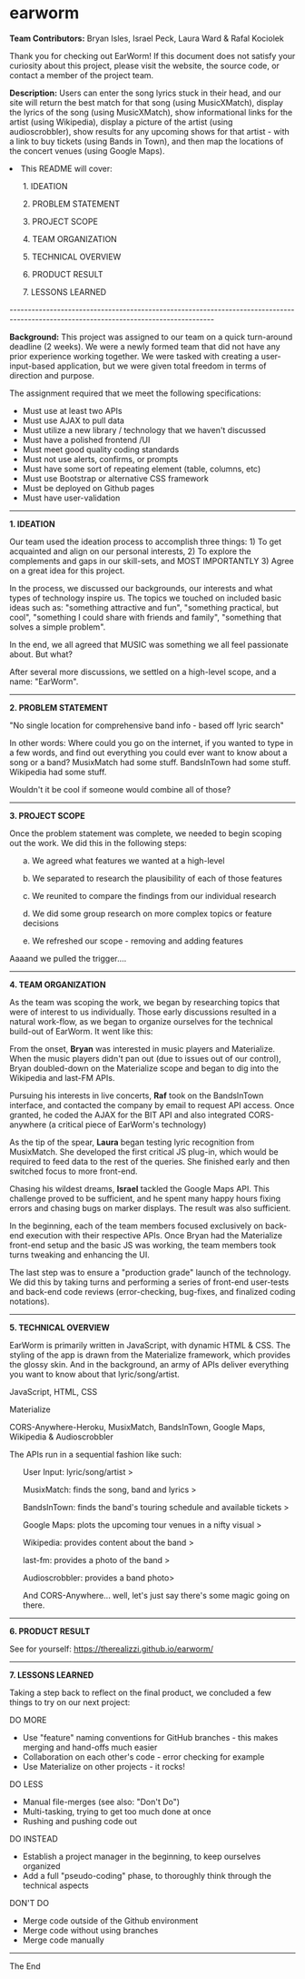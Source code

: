 # earworm

<strong>Team Contributors:</strong> Bryan Isles, Israel Peck, Laura Ward & Rafal Kociolek

Thank you for checking out EarWorm! If this document does not satisfy your curiosity about this project, please visit the website, the source code, or contact a member of the project team.

<strong>Description:</strong> Users can enter the song lyrics stuck in their head, and our site will return the best match for that song (using MusicXMatch), display the lyrics of the song (using MusicXMatch), show informational links for the artist (using Wikipedia), display a picture of the artist (using audioscrobbler), show results for any upcoming shows for that artist - with a link to buy tickets (using Bands in Town), and then map the locations of the concert venues (using Google Maps).

<li>This README will cover:
   <p></p>
   <ul> 1. IDEATION </ul>
   <ul> 2. PROBLEM STATEMENT </ul>
   <ul> 3. PROJECT SCOPE </ul>
   <ul> 4. TEAM ORGANIZATION </ul>
   <ul> 5. TECHNICAL OVERVIEW </ul>
   <ul> 6. PRODUCT RESULT </ul>
   <ul> 7. LESSONS LEARNED </ul>
 </li>
 --------------------------------------------------------------------------------------------------------------------------------------

<strong>Background:</strong> This project was assigned to our team on a quick turn-around deadline (2 weeks). We were a newly formed team that did not have any prior experience working together. We were tasked with creating a user-input-based application, but we were given total freedom in terms of direction and purpose. 

The assignment required that we meet the following specifications:

- Must use at least two APIs
- Must use AJAX to pull data
- Must utilize a new library / technology that we haven't discussed
- Must have a polished frontend /UI
- Must meet good quality coding standards
- Must not use alerts, confirms, or prompts
- Must have some sort of repeating element (table, columns, etc)
- Must use Bootstrap or alternative CSS framework
- Must be deployed on Github pages
- Must have user-validation

 --------------------------------------------------------------------------------------------------------------------------------------

<strong>1. IDEATION</strong>

Our team used the ideation process to accomplish three things: 1) To get acquainted and align on our personal interests, 2) To explore the complements and gaps in our skill-sets, and MOST IMPORTANTLY 3) Agree on a great idea for this project.

In the process, we discussed our backgrounds, our interests and what types of technology inspire us. The topics we touched on included basic ideas such as: "something attractive and fun", "something practical, but cool", "something I could share with friends and family", "something that solves a simple problem". 

In the end, we all agreed that MUSIC was something we all feel passionate about. But what? 

After several more discussions, we settled on a high-level scope, and a name: "EarWorm". 

 --------------------------------------------------------------------------------------------------------------------------------------

<strong>2. PROBLEM STATEMENT</strong>

"No single location for comprehensive band info - based off lyric search"

In other words: Where could you go on the internet, if you wanted to type in a few words, and find out everything you could ever want to know about a song or a band? MusixMatch had some stuff. BandsInTown had some stuff. Wikipedia had some stuff.   

Wouldn't it be cool if someone would combine all of those? 

 --------------------------------------------------------------------------------------------------------------------------------------

<strong>3. PROJECT SCOPE</strong>

Once the problem statement was complete, we needed to begin scoping out the work. We did this in the following steps:
<p></p>
<ul>a. We agreed what features we wanted at a high-level </ul>
<ul>b. We separated to research the plausibility of each of those features </ul>
<ul>c. We reunited to compare the findings from our individual research </ul>
<ul>d. We did some group research on more complex topics or feature decisions </ul>
<ul>e. We refreshed our scope - removing and adding features </ul>

Aaaand we pulled the trigger....

 --------------------------------------------------------------------------------------------------------------------------------------

<strong>4. TEAM ORGANIZATION</strong>

As the team was scoping the work, we began by researching topics that were of interest to us individually. Those early discussions resulted in a natural work-flow, as we began to organize ourselves for the technical build-out of EarWorm. It went like this:

From the onset, <strong>Bryan</strong> was interested in music players and Materialize. When the music players didn't pan out (due to issues out of our control), Bryan doubled-down on the Materialize scope and began to dig into the Wikipedia and last-FM APIs.

Pursuing his interests in live concerts, <strong>Raf</strong> took on the BandsInTown interface, and contacted the company by email to request API access. Once granted, he coded the AJAX for the BIT API and also integrated CORS-anywhere (a critical piece of EarWorm's technology)

As the tip of the spear, <strong>Laura</strong> began testing lyric recognition from MusixMatch. She developed the first critical JS plug-in, which would be required to feed data to the rest of the queries. She finished early and then switched focus to more front-end.

Chasing his wildest dreams, <strong>Israel</strong> tackled the Google Maps API. This challenge proved to be sufficient, and he spent many happy hours fixing errors and chasing bugs on marker displays. The result was also sufficient.

In the beginning, each of the team members focused exclusively on back-end execution with their respective APIs. Once Bryan had the Materialize front-end setup and the basic JS was working, the team members took turns tweaking and enhancing the UI. 

The last step was to ensure a "production grade" launch of the technology. We did this by taking turns and performing a series of front-end user-tests and back-end code reviews (error-checking, bug-fixes, and finalized coding notations). 

 --------------------------------------------------------------------------------------------------------------------------------------

<strong>5. TECHNICAL OVERVIEW</strong>

EarWorm is primarily written in JavaScript, with dynamic HTML & CSS. The styling of the app is drawn from the Materialize framework, which provides the glossy skin. And in the background, an army of APIs deliver everything you want to know about that lyric/song/artist.

<Languages> JavaScript, HTML, CSS
    
<Frameworks> Materialize
    
<APIs> CORS-Anywhere-Heroku, MusixMatch, BandsInTown, Google Maps, Wikipedia & Audioscrobbler

The APIs run in a sequential fashion like such:
<p></p>
<ul>User Input: lyric/song/artist > </ul>
<ul>MusixMatch: finds the song, band and lyrics > </ul>
<ul>BandsInTown: finds the band's touring schedule and available tickets > </ul> 
<ul>Google Maps: plots the upcoming tour venues in a nifty visual > </ul> 
<ul>Wikipedia: provides content about the band > </ul>
<ul>last-fm: provides a photo of the band > </ul>
<ul>Audioscrobbler: provides a band photo> </ul>
<ul>And CORS-Anywhere... well, let's just say there's some magic going on there. </ul>

 --------------------------------------------------------------------------------------------------------------------------------------

<strong>6. PRODUCT RESULT</strong>

See for yourself: https://therealizzi.github.io/earworm/

 --------------------------------------------------------------------------------------------------------------------------------------
 
<strong>7. LESSONS LEARNED</strong>

Taking a step back to reflect on the final product, we concluded a few things to try on our next project:

DO MORE
- Use "feature" naming conventions for GitHub branches - this makes merging and hand-offs much easier
- Collaboration on each other's code - error checking for example
- Use Materialize on other projects - it rocks!

DO LESS
- Manual file-merges (see also: "Don't Do")
- Multi-tasking, trying to get too much done at once
- Rushing and pushing code out

DO INSTEAD
- Establish a project manager in the beginning, to keep ourselves organized
- Add a full "pseudo-coding" phase, to thoroughly think through the technical aspects

DON'T DO
- Merge code outside of the Github environment
- Merge code without using branches
- Merge code manually

 --------------------------------------------------------------------------------------------------------------------------------------

The End
